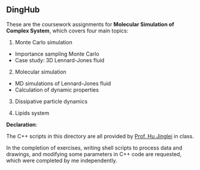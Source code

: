 ## DingHub


These are the coursework assignments for **Molecular Simulation of Complex System**, which covers four main topics:

1. Monte Carlo simulation
- Importance sampling Monte Carlo 
- Case study: 3D Lennard-Jones fluid

2. Molecular simulation
- MD simulations of Lennard-Jones fluid
- Calculation of dynamic properties

3. Dissipative particle dynamics

4. Lipids system



**Declaration**:

The C++ scripts in this directory are all provided by [Prof. Hu Jinglei](https://dii.nju.edu.cn/af/be/c8328a176062/page.htm) in class.

In the completion of exercises, writing shell scripts to process data and drawings, and modifying some parameters in C++ code are requested, which were completed by me independently.
